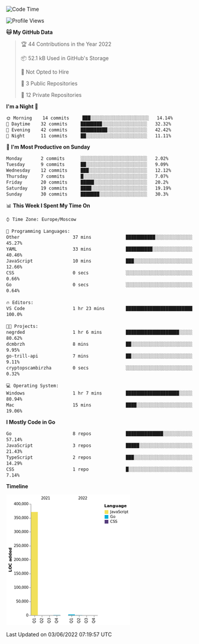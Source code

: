 <!--START_SECTION:waka-->
![Code Time](http://img.shields.io/badge/Code%20Time-320%20hrs%2056%20mins-blue)

![Profile Views](http://img.shields.io/badge/Profile%20Views-0-blue)

**🐱 My GitHub Data** 

> 🏆 44 Contributions in the Year 2022
 > 
> 📦 52.1 kB Used in GitHub's Storage 
 > 
> 🚫 Not Opted to Hire
 > 
> 📜 3 Public Repositories 
 > 
> 🔑 12 Private Repositories  
 > 
**I'm a Night 🦉** 

```text
🌞 Morning    14 commits     ███░░░░░░░░░░░░░░░░░░░░░░   14.14% 
🌆 Daytime    32 commits     ████████░░░░░░░░░░░░░░░░░   32.32% 
🌃 Evening    42 commits     ██████████░░░░░░░░░░░░░░░   42.42% 
🌙 Night      11 commits     ██░░░░░░░░░░░░░░░░░░░░░░░   11.11%

```
📅 **I'm Most Productive on Sunday** 

```text
Monday       2 commits      ░░░░░░░░░░░░░░░░░░░░░░░░░   2.02% 
Tuesday      9 commits      ██░░░░░░░░░░░░░░░░░░░░░░░   9.09% 
Wednesday    12 commits     ███░░░░░░░░░░░░░░░░░░░░░░   12.12% 
Thursday     7 commits      █░░░░░░░░░░░░░░░░░░░░░░░░   7.07% 
Friday       20 commits     █████░░░░░░░░░░░░░░░░░░░░   20.2% 
Saturday     19 commits     ████░░░░░░░░░░░░░░░░░░░░░   19.19% 
Sunday       30 commits     ███████░░░░░░░░░░░░░░░░░░   30.3%

```


📊 **This Week I Spent My Time On** 

```text
⌚︎ Time Zone: Europe/Moscow

💬 Programming Languages: 
Other                    37 mins             ███████████░░░░░░░░░░░░░░   45.27% 
YAML                     33 mins             ██████████░░░░░░░░░░░░░░░   40.46% 
JavaScript               10 mins             ███░░░░░░░░░░░░░░░░░░░░░░   12.66% 
CSS                      0 secs              ░░░░░░░░░░░░░░░░░░░░░░░░░   0.66% 
Go                       0 secs              ░░░░░░░░░░░░░░░░░░░░░░░░░   0.64%

🔥 Editors: 
VS Code                  1 hr 23 mins        █████████████████████████   100.0%

🐱‍💻 Projects: 
negrded                  1 hr 6 mins         ████████████████████░░░░░   80.62% 
dcmbrzh                  8 mins              ██░░░░░░░░░░░░░░░░░░░░░░░   9.95% 
go-trill-api             7 mins              ██░░░░░░░░░░░░░░░░░░░░░░░   9.11% 
cryptopscambirzha        0 secs              ░░░░░░░░░░░░░░░░░░░░░░░░░   0.32%

💻 Operating System: 
Windows                  1 hr 7 mins         ████████████████████░░░░░   80.94% 
Mac                      15 mins             ████░░░░░░░░░░░░░░░░░░░░░   19.06%

```

**I Mostly Code in Go** 

```text
Go                       8 repos             ██████████████░░░░░░░░░░░   57.14% 
JavaScript               3 repos             █████░░░░░░░░░░░░░░░░░░░░   21.43% 
TypeScript               2 repos             ███░░░░░░░░░░░░░░░░░░░░░░   14.29% 
CSS                      1 repo              █░░░░░░░░░░░░░░░░░░░░░░░░   7.14%

```


**Timeline**

![Chart not found](https://raw.githubusercontent.com/jeezft/jeezft/main/charts/bar_graph.png) 


 Last Updated on 03/06/2022 07:19:57 UTC
<!--END_SECTION:waka-->
